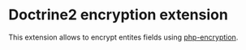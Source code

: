 # Doctrine2 encryption extension

This extension allows to encrypt entites fields using [php-encryption](https://github.com/defuse/php-encryption).